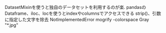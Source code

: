 DatasetMixinを使うと独自のデータセットを利用するのが楽.
pandasのDataframe、iloc、locを使うとindexやcolumnsでアクセスできる
strip()、引数に指定した文字を除去
NotImplementedError
mogrify -colorspace Gray "*.jpg"